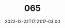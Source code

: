 ---
title: "065"
date: 2022-12-22T17:21:17-03:00
draft: false
autorias: ["Guilherme Vieira"]
plataformas: ["p5•js"]
descricao: "Cria um sistema de partículas com a quantidade de partículas igual ao valor da contagem. As partículas são classificadas em dois tipos distintos. Partículas do mesmo tipo se repelem e diferentes se atraem."
autorias_url: ["https://guilhermevieira.info"]
url: "/formas/065"
---